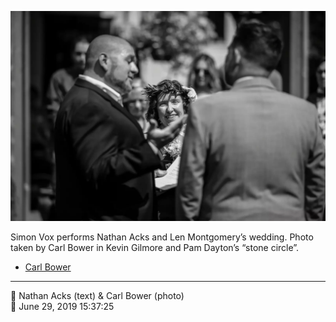 ![Simon Vox performs Nathan Acks and Len Montgomery’s wedding](assets/2019-06-29-set-1-the-ceremony-16.webp)

Simon Vox performs Nathan Acks and Len Montgomery’s wedding. Photo taken by Carl Bower in Kevin Gilmore and Pam Dayton’s “stone circle”.

* [Carl Bower](https://carlbowerphotos.com)

- - - -

<span aria-hidden="true">👥</span> Nathan Acks (text) & Carl Bower (photo)  
<span aria-hidden="true">📅</span> June 29, 2019 15:37:25
